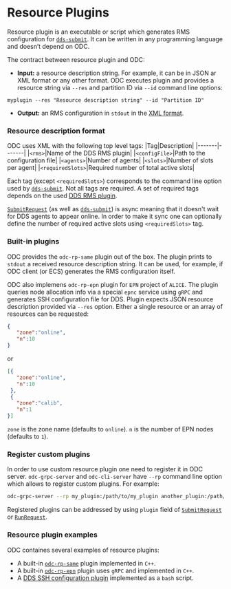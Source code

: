 # Resource Plugins

Resource plugin is an executable or script which generates RMS configuration for [`dds-submit`](http://dds.gsi.de/doc/nightly/dds-submit.html). It can be written in any programming language and doesn’t depend on ODC.

The contract between resource plugin and ODC:
 * **Input:** a resource description string. For example, it can be in JSON ar XML format or any other format. ODC executes plugin and provides a resource string via `--res` and partition ID via `--id` command line options:
```
myplugin --res "Resource description string" --id "Partition ID"
```
 * **Output:** an RMS configuration in `stdout` in the [XML format](rp.md#resource-description-format). 

### Resource description format
ODC uses XML with the following top level tags:
|Tag|Description|
|-------|-------|
|`<rms>`|Name of the DDS RMS plugin|
|`<configFile>`|Path to the configuration file|
|`<agents>`|Number of agents|
|`<slots>`|Number of slots per agent|
|`<requiredSlots>`|Required number of total active slots|
 
Each tag (except `<requiredSlots>`) corresponds to the command line option used by [`dds-submit`](http://dds.gsi.de/doc/nightly/dds-submit.html). Not all tags are required. A set of required tags depends on the used [DDS RMS plugin](http://dds.gsi.de/doc/nightly/RMS-plugins.html).

[`SubmitRequest`](grpc-proto/odc.proto) (as well as [`dds-submit`](http://dds.gsi.de/doc/nightly/dds-submit.html)) is async meaning that it doesn't wait for DDS agents to appear online. In order to make it sync one can optionally define the number of required active slots using `<requiredSlots>` tag.

### Built-in plugins

ODC provides the `odc-rp-same` plugin out of the box. The plugin prints to `stdout` a received resource description string. It can be used, for example, if ODC client (or ECS) generates the RMS configuration itself.

ODC also implemens `odc-rp-epn` plugin for `EPN` project of `ALICE`. The plugin queries node allocation info via a special `epnc` service using `gRPC` and generates SSH configuration file for DDS. Plugin expects JSON resource description provided via `--res` option. Either a single resource or an array of resources can be requested:
```JSON
{
   "zone":"online",
   "n":10
}
```
or
```JSON
[{
   "zone":"online",
   "n":10
 },
 {
   "zone":"calib",
   "n":1
}]
```
`zone` is the zone name (defaults to `online`). `n` is the number of EPN nodes (defaults to `1`).

### Register custom plugins

In order to use custom resource plugin one need to register it in ODC server. `odc-grpc-server` and `odc-cli-server` have `--rp` command line option which allows to register custom plugins. For example:
```bash
odc-grpc-server --rp my_plugin:/path/to/my_plugin another_plugin:/path/to/another_plugin
```
Registered plugins can be addressed by using `plugin` field of [`SubmitRequest`](grpc-proto/odc.proto) or [`RunRequest`](grpc-proto/odc.proto).

### Resource plugin examples

ODC containes several examples of resource plugins:
 * A built-in [`odc-rp-same`](../plugins/rp-same/src/odc-rp-same.cpp) plugin implemented in `C++`.
 * A built-in [`odc-rp-epn`](../plugins/rp-epn/) plugin uses `gRPC` and implemented in `C++`.
 * A [DDS SSH configuration plugin](../examples/src/odc-rp-example.sh) implemented as a `bash` script.
